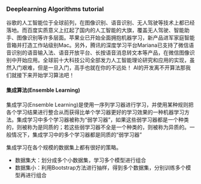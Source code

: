 ### Deeplearning Algorithms tutorial
谷歌的人工智能位于全球前列，在图像识别、语音识别、无人驾驶等技术上都已经落地。而百度实质意义上扛起了国内的人工智能的大旗，覆盖无人驾驶、智能助手、图像识别等许多层面。苹果业已开始全面拥抱机器学习，新产品进军家庭智能音箱并打造工作站级别Mac。另外，腾讯的深度学习平台Mariana已支持了微信语音识别的语音输入法、语音开放平台、长按语音消息转文本等产品，在微信图像识别中开始应用。全球前十大科技公司全部发力人工智能理论研究和应用的实现，虽然入门艰难，但是一旦入门，高手也就在你的不远处！
AI的开发离不开算法那我们就接下来开始学习算法吧！

#### 集成算法(Ensemble Learning)

集成学习(Ensemble Learning)是使用一序列学习器进行学习，并使用某种规则把各个学习结果进行整合从而获得比单个学习器更好的学习效果的一种机器学习方法。集成学习中多个学习器被称为“弱学习器”，如果这些弱学习器都是一个种类的，则被称为是同质的；若这些弱学习器不全是一个种类的，则被称为异质的。一般情况下，集成学习中的多个学习器都是同质的“弱学习器”

集成学习在各个规模的数据集上都有很好的策略。
* 数据集大：划分成多个小数据集，学习多个模型进行组合
* 数据集小：利用Bootstrap方法进行抽样，得到多个数据集，分别训练多个模型再进行组合


